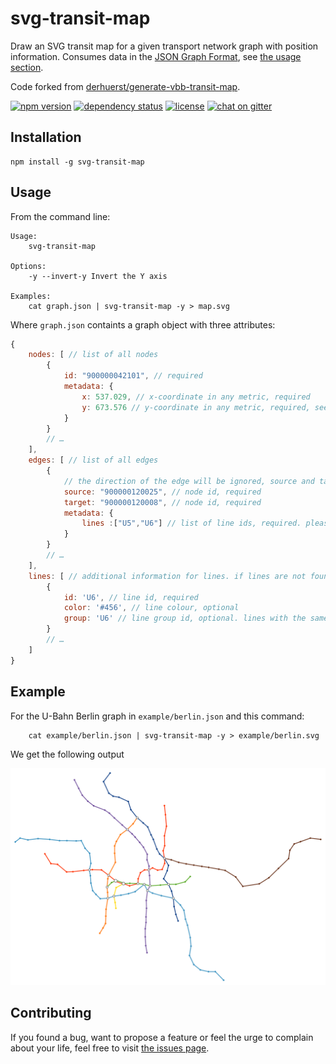 # svg-transit-map

Draw an SVG transit map for a given transport network graph with position information. Consumes data in the [JSON Graph Format](http://jsongraphformat.info), see [the usage section](#usage).

Code forked from [derhuerst/generate-vbb-transit-map](https://github.com/derhuerst/generate-vbb-transit-map).

[![npm version](https://img.shields.io/npm/v/svg-transit-map.svg)](https://www.npmjs.com/package/svg-transit-map)
[![dependency status](https://img.shields.io/david/juliuste/svg-transit-map.svg)](https://david-dm.org/juliuste/svg-transit-map)
[![license](https://img.shields.io/github/license/juliuste/svg-transit-map.svg?style=flat)](license)
[![chat on gitter](https://badges.gitter.im/juliuste.svg)](https://gitter.im/juliuste)

## Installation

```shell
npm install -g svg-transit-map
```

## Usage

From the command line:

```shell
Usage:
    svg-transit-map

Options:
    -y --invert-y Invert the Y axis

Examples:
    cat graph.json | svg-transit-map -y > map.svg
```

Where `graph.json` containts a graph object with three attributes:

```js
{
    nodes: [ // list of all nodes
        {
            id: "900000042101", // required
            metadata: {
                x: 537.029, // x-coordinate in any metric, required
                y: 673.576 // y-coordinate in any metric, required, see also the --invert-y option
            }
        }
        // …
    ],
    edges: [ // list of all edges
        {
            // the direction of the edge will be ignored, source and target are therefore interchangeable
            source: "900000120025", // node id, required
            target: "900000120008", // node id, required
            metadata: {
                lines :["U5","U6"] // list of line ids, required. please note that parallel lines must be modeled as one edge with two metadata.lines entries
            }
        }
        // …
    ],
    lines: [ // additional information for lines. if lines are not found in this list, default colour / group will be applied
        {
            id: 'U6', // line id, required
            color: '#456', // line colour, optional
            group: 'U6' // line group id, optional. lines with the same group id will be merged info one for sections where they run in parallel
        }
        // …
    ]
}
```

## Example

For the U-Bahn Berlin graph in `example/berlin.json` and this command:

```shell
    cat example/berlin.json | svg-transit-map -y > example/berlin.svg
```

We get the following output

![Berlin subway generated transit map](example/berlin.svg)

## Contributing

If you found a bug, want to propose a feature or feel the urge to complain about your life, feel free to visit [the issues page](https://github.com/juliuste/svg-transit-map/issues).
